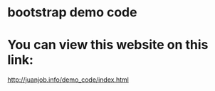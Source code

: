 # bootstrap demo code

# You can view this website on this link:

http://juanjob.info/demo_code/index.html
